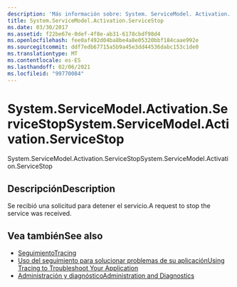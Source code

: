 ```yaml
---
description: 'Más información sobre: System. ServiceModel. Activation. ServiceStop'
title: System.ServiceModel.Activation.ServiceStop
ms.date: 03/30/2017
ms.assetid: f22be67e-0def-4f8e-ab31-6178cbdf98d4
ms.openlocfilehash: fee0af492d04ba8be4a8e05320bbf184caae992e
ms.sourcegitcommit: ddf7edb67715a5b9a45e3dd44536dabc153c1de0
ms.translationtype: MT
ms.contentlocale: es-ES
ms.lasthandoff: 02/06/2021
ms.locfileid: "99770084"
---
```

# <a name="systemservicemodelactivationservicestop"></a><span data-ttu-id="13904-103">System.ServiceModel.Activation.ServiceStop</span><span class="sxs-lookup"><span data-stu-id="13904-103">System.ServiceModel.Activation.ServiceStop</span></span>

<span data-ttu-id="13904-104">System.ServiceModel.Activation.ServiceStop</span><span class="sxs-lookup"><span data-stu-id="13904-104">System.ServiceModel.Activation.ServiceStop</span></span>  
  
## <a name="description"></a><span data-ttu-id="13904-105">Descripción</span><span class="sxs-lookup"><span data-stu-id="13904-105">Description</span></span>  

 <span data-ttu-id="13904-106">Se recibió una solicitud para detener el servicio.</span><span class="sxs-lookup"><span data-stu-id="13904-106">A request to stop the service was received.</span></span>  
  
## <a name="see-also"></a><span data-ttu-id="13904-107">Vea también</span><span class="sxs-lookup"><span data-stu-id="13904-107">See also</span></span>

- [<span data-ttu-id="13904-108">Seguimiento</span><span class="sxs-lookup"><span data-stu-id="13904-108">Tracing</span></span>](index.md)
- [<span data-ttu-id="13904-109">Uso del seguimiento para solucionar problemas de su aplicación</span><span class="sxs-lookup"><span data-stu-id="13904-109">Using Tracing to Troubleshoot Your Application</span></span>](using-tracing-to-troubleshoot-your-application.md)
- [<span data-ttu-id="13904-110">Administración y diagnóstico</span><span class="sxs-lookup"><span data-stu-id="13904-110">Administration and Diagnostics</span></span>](../index.md)
